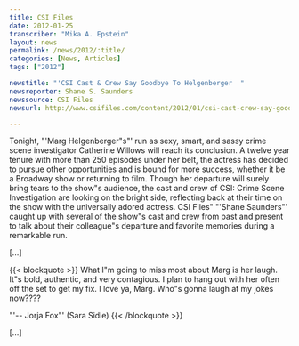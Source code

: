 ```yaml
---
title: CSI Files
date: 2012-01-25
transcriber: "Mika A. Epstein"
layout: news
permalink: /news/2012/:title/
categories: [News, Articles]
tags: ["2012"]

newstitle: "'CSI Cast & Crew Say Goodbye To Helgenberger  "
newsreporter: Shane S. Saunders
newssource: CSI Files
newsurl: http://www.csifiles.com/content/2012/01/csi-cast-crew-say-goodbye-to-helgenberger/

---
```


Tonight, "'Marg Helgenberger"s"' run as sexy, smart, and sassy crime scene investigator Catherine Willows will reach its conclusion. A twelve year tenure with more than 250 episodes under her belt, the actress has decided to pursue other opportunities and is bound for more success, whether it be a Broadway show or returning to film. Though her departure will surely bring tears to the show"s audience, the cast and crew of CSI: Crime Scene Investigation are looking on the bright side, reflecting back at their time on the show with the universally adored actress. CSI Files" "'Shane Saunders"' caught up with several of the show"s cast and crew from past and present to talk about their colleague"s departure and favorite memories during a remarkable run.

[...]

{{< blockquote >}}
What I"m going to miss most about Marg is her laugh. It"s bold, authentic, and very contagious. I plan to hang out with her often off the set to get my fix. I love ya, Marg. Who"s gonna laugh at my jokes now????

"'-- Jorja Fox"' (Sara Sidle)
{{< /blockquote >}}

[...]
